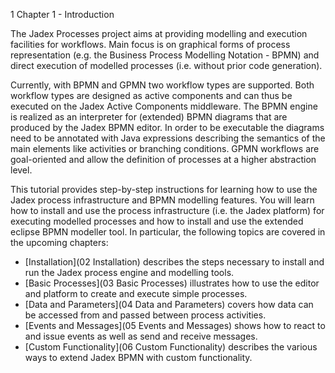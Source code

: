 1 Chapter 1 - Introduction

The Jadex Processes project aims at providing modelling and execution facilities for workflows. Main focus is on graphical forms of process representation (e.g. the Business Process Modelling Notation - BPMN) and direct execution of modelled processes (i.e. without prior code generation).

Currently, with BPMN and GPMN two workflow types are supported. Both workflow types are designed as active components and can thus be executed on the Jadex Active Components middleware. The BPMN engine is realized as an interpreter for (extended) BPMN diagrams that are produced by the Jadex BPMN editor. In order to be executable the diagrams need to be annotated with Java expressions describing the semantics of the main elements like activities or branching conditions. GPMN workflows are goal-oriented and allow the definition of processes at a higher abstraction level.

This tutorial provides step-by-step instructions for learning how to use the Jadex process infrastructure and BPMN modelling features. You will learn how to install and use the process infrastructure (i.e. the Jadex platform) for executing modelled processes and how to install and use the extended eclipse BPMN modeller tool. In particular, the following topics are covered in the upcoming chapters:

-   [Installation](02 Installation) describes the steps necessary to install and run the Jadex process engine and modelling tools.
-   [Basic Processes](03 Basic Processes) illustrates how to use the editor and platform to create and execute simple processes.
-   [Data and Parameters](04 Data and Parameters) covers how data can be accessed from and passed between process activities.
-   [Events and Messages](05 Events and Messages) shows how to react to and issue events as well as send and receive messages.
-   [Custom Functionality](06 Custom Functionality) describes the various ways to extend Jadex BPMN with custom functionality.

